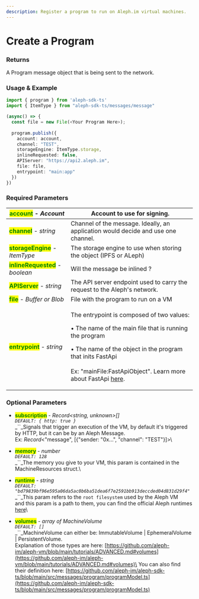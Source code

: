 ```yaml
---
description: Register a program to run on Aleph.im virtual machines.
---
```


# Create a Program

### Returns

A Program message object that is being sent to the network.

### Usage & Example

```typescript
import { program } from 'aleph-sdk-ts'
import { ItemType } from "aleph-sdk-ts/messages/message"

(async() => {
  const file = new File(<Your Program Here>);
      
  program.publish({
    account: account,
    channel: "TEST",
    storageEngine: ItemType.storage, 
    inlineRequested: false,
    APIServer: "https://api2.aleph.im",
    file: file,
    entrypoint: "main:app"
  })
})
```

### Required Parameters

| <mark style="color:green;">**account**</mark> - _Account_         | Account to use for signing.                                                                                                                                                                                                                                                                                           |
| ----------------------------------------------------------------- | --------------------------------------------------------------------------------------------------------------------------------------------------------------------------------------------------------------------------------------------------------------------------------------------------------------------- |
| <mark style="color:green;">**channel**</mark> - _string_          | Channel of the message. Ideally, an application would decide and use one channel.                                                                                                                                                                                                                                     |
| <mark style="color:green;">**storageEngine**</mark> - _ItemType_  | The storage engine to use when storing the object (IPFS or ALeph)                                                                                                                                                                                                                                                     |
| <mark style="color:green;">**inlineRequested**</mark> - _boolean_ | Will the message be inlined ?                                                                                                                                                                                                                                                                                         |
| <mark style="color:green;">**APIServer**</mark> - _string_        | The API server endpoint used to carry the request to the Aleph's network.                                                                                                                                                                                                                                             |
| <mark style="color:green;">**file**</mark> - _Buffer_ _or_ _Blob_ | File with the program to run on a VM                                                                                                                                                                                                                                                                                  |
| <mark style="color:green;">**entrypoint**</mark> - _string_       | <p>The entrypoint is composed of two values:</p><p>• The name of the main file that is running the program</p><p>• The name of the object in the program that inits FastApi<br><br>Ex: "mainFile:FastApiObject". Learn more about FastApi <a href="https://fastapi.tiangolo.com/tutorial/first-steps/">here</a>. </p> |

### Optional Parameters

* <mark style="color:green;">**subscription**</mark> - _Record\<string, unknown>\[]_\
  _`DEFAULT: { http: true }`_\
  _``_Signals that trigger an execution of the VM, by default it's triggered by HTTP, but it can be by an Aleph Message.\
  Ex: _Record_<"message", \[{"sender: "0x...", "channel": "TEST"}]>\

* <mark style="color:green;">**memory**</mark> - _number_\
  _`DEFAULT: 128`_\
  _``_The memory you give to your VM, this param is contained in the MachineResources struct.\

* <mark style="color:green;">**runtime**</mark> - _string_\
  _`DEFAULT: "bd79839bf96e595a06da5ac0b6ba51dea6f7e2591bb913deccded04d831d29f4"`_ \
  _``_This param refers to the `root filesystem` used by the Aleph VM\
  and this param is a path to them, you can find the official Aleph runtimes [here](https://github.com/aleph-im/aleph-vm/tree/main/runtimes)\

* <mark style="color:green;">**volumes**</mark> - _array of MachineVolume_\
  _`DEFAULT: []`_\
  _``_MachineVolume can either be: ImmutableVolume | EphemeralVolume | PersistentVolume.\
  Explanation of those types are here: [https://github.com/aleph-im/aleph-vm/blob/main/tutorials/ADVANCED.md#volumes](https://github.com/aleph-im/aleph-vm/blob/main/tutorials/ADVANCED.md#volumes)\
  You can also find their definition here: [https://github.com/aleph-im/aleph-sdk-ts/blob/main/src/messages/program/programModel.ts](https://github.com/aleph-im/aleph-sdk-ts/blob/main/src/messages/program/programModel.ts)
